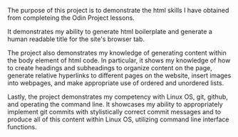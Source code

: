 The purpose of this project is to demonstrate the html skills I have obtained from completeing the Odin Project lessons.

It demonstrates my ability to generate html boilerplate and generate a human readable title for the site's browser tab.

The project also demonstrates my knowledge of generating content within the body element of html code. In particular, it shows my knowledge of how to create headings and subheadings to organize content on the page, generate relative hyperlinks to different pages on the website, insert images into webpages, and make appropriate use of ordered and unordered lists.

Lastly, the project demonstrates my competency with Linux OS, git, github, and operating the command line. It showcases my ability to appropriately implement git commits with stylistically correct commit messages and to produce all of this content within Linux OS, utilizing command line interface functions.